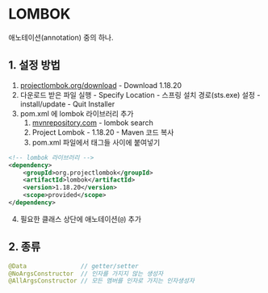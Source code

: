 # LOMBOK

애노테이션(annotation) 중의 하나.

## 1. 설정 방법
1. <a href="projectlombok.org/download">projectlombok.org/download</a> - Download 1.18.20
2. 다운로드 받은 파일 실행 - Specify Location - 스프링 설치 경로(sts.exe) 설정 - install/update - Quit Installer
3. pom.xml 에 lombok 라이브러리 추가
	1. <a href="mvnrepository.com">mvnrepository.com</a> - lombok search 
	2. Project Lombok - 1.18.20 - Maven 코드 복사
	3. pom.xml 파일에서 <dependency> 태그들 사이에 붙여넣기

```xml
<!-- lombok 라이브러리 -->
<dependency>
	<groupId>org.projectlombok</groupId>
	<artifactId>lombok</artifactId>
	<version>1.18.20</version>
	<scope>provided</scope>
</dependency>
```
4. 필요한 클래스 상단에 애노테이션(`@`) 추가


## 2. 종류

```java
@Data				// getter/setter
@NoArgsConstructor	// 인자를 가지지 않는 생성자
@AllArgsConstructor	// 모든 멤버를 인자로 가지는 인자생성자
```


